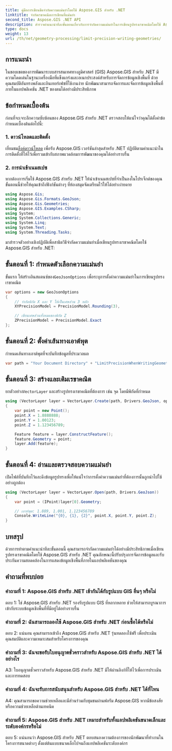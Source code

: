 ```yaml
---
title: คู่มือการเขียนขีดจำกัดความแม่นยำโดยใช้ Aspose.GIS สำหรับ .NET
linktitle: จำกัดเรขาคณิตการเขียนที่แม่นยำ
second_title: Aspose.GIS .NET API
description: สำรวจคำแนะนำทีละขั้นตอนเกี่ยวกับการจำกัดความแม่นยำในการเขียนรูปทรงเรขาคณิตโดยใช้ Aspose.GIS สำหรับ .NET ปรับปรุงการจัดการข้อมูลเชิงพื้นที่ได้อย่างง่ายดาย
type: docs
weight: 13
url: /th/net/geometry-processing/limit-precision-writing-geometries/
---
```

## การแนะนำ

ในขอบเขตของการพัฒนาระบบสารสนเทศทางภูมิศาสตร์ (GIS) Aspose.GIS สำหรับ .NET มีความโดดเด่นในฐานะเครื่องมือที่แข็งแกร่งและอเนกประสงค์สำหรับการจัดการข้อมูลเชิงพื้นที่ ด้วยคุณสมบัติอันทรงพลังและอินเทอร์เฟซที่ใช้งานง่าย นักพัฒนาสามารถจัดการและจัดการข้อมูลเชิงพื้นที่ภายในแอปพลิเคชัน .NET ของตนได้อย่างมีประสิทธิภาพ

## ข้อกำหนดเบื้องต้น

ก่อนที่จะเจาะลึกความซับซ้อนของ Aspose.GIS สำหรับ .NET ตรวจสอบให้แน่ใจว่าคุณได้ตั้งค่าข้อกำหนดเบื้องต้นต่อไปนี้:

### 1. ดาวน์โหลดและติดตั้ง

 เยี่ยมชม[ลิ้งค์ดาวน์โหลด](https://releases.aspose.com/gis/net/) เพื่อรับ Aspose.GIS เวอร์ชันล่าสุดสำหรับ .NET ปฏิบัติตามคำแนะนำในการติดตั้งที่ให้ไว้เพื่อรวมเข้ากับสภาพแวดล้อมการพัฒนาของคุณได้อย่างราบรื่น

### 2. การนำเข้าเนมสเปซ

หากต้องการเริ่มใช้ Aspose.GIS สำหรับ .NET ให้นำเข้าเนมสเปซที่จำเป็นลงในโปรเจ็กต์ของคุณ ขั้นตอนนี้ช่วยให้คุณเข้าถึงฟังก์ชันต่างๆ ที่ห้องสมุดจัดเตรียมไว้ให้ได้อย่างง่ายดาย

```csharp
using Aspose.Gis;
using Aspose.Gis.Formats.GeoJson;
using Aspose.Gis.Geometries;
using Aspose.GIS.Examples.CSharp;
using System;
using System.Collections.Generic;
using System.Linq;
using System.Text;
using System.Threading.Tasks;
```

มาสำรวจตัวอย่างเชิงปฏิบัติเพื่อสาธิตวิธีจำกัดความแม่นยำเมื่อเขียนรูปทรงเรขาคณิตโดยใช้ Aspose.GIS สำหรับ .NET:

## ขั้นตอนที่ 1: กำหนดตัวเลือกความแม่นยำ

 ขั้นแรก ให้สร้างอินสแตนซ์ของ`GeoJsonOptions` เพื่อระบุการตั้งค่าความแม่นยำในการเขียนรูปทรงเรขาคณิต

```csharp
var options = new GeoJsonOptions
{
    // จำกัดพิกัด X และ Y ให้เป็นเศษส่วน 3 หลัก
    XYPrecisionModel = PrecisionModel.Rounding(3),

    // เขียนเศษส่วนทั้งหมดของพิกัด Z
    ZPrecisionModel = PrecisionModel.Exact
};
```

## ขั้นตอนที่ 2: ตั้งค่าเส้นทางเอาต์พุต

กำหนดเส้นทางเอาต์พุตที่จะบันทึกข้อมูลที่ประมวลผล

```csharp
var path = "Your Document Directory" + "LimitPrecisionWhenWritingGeometries_out.json";
```

## ขั้นตอนที่ 3: สร้างและเติมเรขาคณิต

 ยกตัวอย่าง`VectorLayer` และสร้างรูปทรงเรขาคณิตที่ต้องการ เช่น จุด โดยมีพิกัดที่กำหนด

```csharp
using (VectorLayer layer = VectorLayer.Create(path, Drivers.GeoJson, options))
{
    var point = new Point();
    point.X = 1.8888888;
    point.Y = 1.00123;
    point.Z = 1.123456789;

    Feature feature = layer.ConstructFeature();
    feature.Geometry = point;
    layer.Add(feature);
}
```

## ขั้นตอนที่ 4: อ่านและตรวจสอบความแม่นยำ

เปิดไฟล์ที่บันทึกไว้และดึงข้อมูลรูปทรงเพื่อให้แน่ใจว่าการตั้งค่าความแม่นยำที่ต้องการนั้นถูกนำไปใช้อย่างถูกต้อง

```csharp
using (VectorLayer layer = VectorLayer.Open(path, Drivers.GeoJson))
{
    var point = (IPoint)layer[0].Geometry;

    // เอาท์พุต: 1.889, 1.001, 1.123456789
    Console.WriteLine("{0}, {1}, {2}", point.X, point.Y, point.Z);
}
```

## บทสรุป

ด้วยการทำตามคำแนะนำทีละขั้นตอนนี้ คุณสามารถจำกัดความแม่นยำได้อย่างมีประสิทธิภาพเมื่อเขียนรูปทรงเรขาคณิตโดยใช้ Aspose.GIS สำหรับ .NET คุณลักษณะนี้ปรับปรุงการจัดการข้อมูลและรับประกันความสอดคล้องในการแสดงข้อมูลเชิงพื้นที่ภายในแอปพลิเคชันของคุณ

## คำถามที่พบบ่อย

### คำถามที่ 1: Aspose.GIS สำหรับ .NET เข้ากันได้กับรูปแบบ GIS อื่นๆ หรือไม่

ตอบ 1: ใช่ Aspose.GIS สำหรับ .NET รองรับรูปแบบ GIS ที่หลากหลาย ช่วยให้สามารถบูรณาการเข้ากับระบบข้อมูลเชิงพื้นที่ที่มีอยู่ได้อย่างราบรื่น

### คำถามที่ 2: ฉันสามารถลองใช้ Aspose.GIS สำหรับ .NET ก่อนซื้อได้หรือไม่

ตอบ 2: แน่นอน คุณสามารถเข้าถึง Aspose.GIS สำหรับ .NET รุ่นทดลองใช้ฟรี เพื่อประเมินคุณสมบัติและความเหมาะสมสำหรับโครงการของคุณ

### คำถามที่ 3: ฉันจะขอรับใบอนุญาตชั่วคราวสำหรับ Aspose.GIS สำหรับ .NET ได้อย่างไร

A3: ใบอนุญาตชั่วคราวสำหรับ Aspose.GIS สำหรับ .NET มีให้ผ่านลิงก์ที่ให้ไว้เพื่อการประเมินและการทดสอบ

### คำถามที่ 4: ฉันจะรับการสนับสนุนสำหรับ Aspose.GIS สำหรับ .NET ได้ที่ไหน

A4: คุณสามารถขอความช่วยเหลือและมีส่วนร่วมกับชุมชนผ่านฟอรัม Aspose.GIS หากมีข้อสงสัยหรือความช่วยเหลือด้านเทคนิค

### คำถามที่ 5: Aspose.GIS สำหรับ .NET เหมาะสำหรับทั้งแอปพลิเคชันขนาดเล็กและระดับองค์กรหรือไม่

ตอบ 5: แน่นอนว่า Aspose.GIS สำหรับ .NET ตอบสนองความต้องการของนักพัฒนาที่ทำงานในโครงการขนาดต่างๆ ตั้งแต่ต้นแบบขนาดเล็กไปจนถึงแอปพลิเคชันระดับองค์กร
